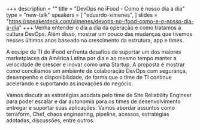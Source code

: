 +++
description = ""
title = "DevOps no iFood - Como é nosso dia a dia"
type = "new-talk"
speakers = [
        "eduardo-ximenes",
]
slides = "https://speakerdeck.com/ximenes/devops-no-ifood-como-e-o-nosso-dia-a-dia"
+++
Venha entender o dia a dia da operação e como tratamos a cultura DevOps. Além disso, mostrar um pouco das mudanças que tivemos nesses últimos anos baseado no crescimento da estrutura, app e times.

A equipe de TI do iFood enfrenta desafios de suportar um dos maiores marketplaces da América Latina por dia e ao mesmo tempo manter a velocidade de crescer e inovar como uma Startup. A proposta é mostrar como conciliamos um ambiente de colaboração DevOps com segurança, desempenho e disponibilidade, de forma que o time de TI continue acelerando e suportando as inovações do negócio.

Vamos discutir as estratégias adodata pelo time de Site Reliability Engineer para poder escalar e dar autonomia para os times de desenvolvimento entregar e suportar suas aplicações. Vamos abordar assuntos como terraform, Chef, chaos engineering, pipeline, acessos, estratégias adotadas, discussões, entre outros.